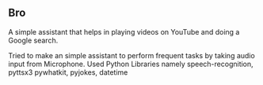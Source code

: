 ## Bro
A simple assistant that helps in playing videos on YouTube and doing a Google search.

Tried to make an simple assistant to perform frequent tasks by taking audio input from Microphone.
Used Python Libraries namely  speech-recognition, pyttsx3  pywhatkit, pyjokes, datetime
